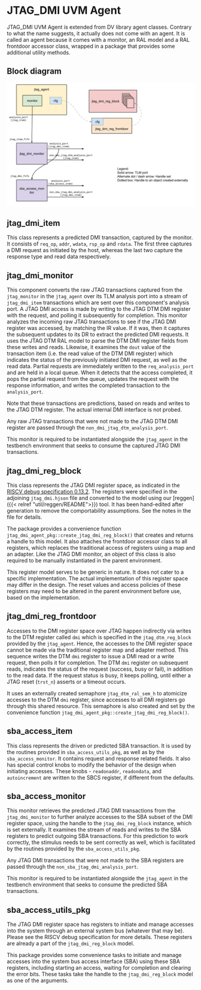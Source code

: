 # JTAG_DMI UVM Agent

JTAG_DMI UVM Agent is extended from DV library agent classes. Contrary to what
the name suggests, it actually does not come with an agent. It is called an
agent because it comes with a monitor, an RAL model and a RAL frontdoor
accessor class, wrapped in a package that provides some additional utility
methods.

## Block diagram

![jtag_dmi_agent](jtag_dmi_agent.svg)

## jtag_dmi_item

This class represents a predicted DMI transaction, captured by the monitor.
It consists of `req_op`, `addr`, `wdata`, `rsp_op` and `rdata`. The first three
captures a DMI request as initiated by the host, whereas the last two capture
the response type and read data respectively.

## jtag_dmi_monitor

This component converts the raw JTAG transactions captured from the
`jtag_monitor` in the `jtag_agent` over its TLM analysis port into a stream of
`jtag_dmi_item` transactions which are sent over this component's analysis
port. A JTAG DMI access is made by writing to the JTAG DTM DMI register with
the request, and polling it subsequently for completion. This monitor analyzes
the incoming raw JTAG transactions to see if the JTAG DMI register was
accessed, by matching the IR value. If it was, then it captures the subsequent
updates to its DR to extract the predicted DMI requests. It uses the JTAG DTM
RAL model to parse the DTM DMI register fields from these writes and reads.
Likewise, it examines the `dout` value of the transaction item (i.e. the read
value of the DTM DMI register) which indicates the status of the previously
initiated DMI request, as well as the read data. Partial requests are
immediately written to the `req_analysis_port` and are held in a local queue.
When it detects that the access completed, it pops the partial request from the
queue, updates the request with the response information, and writes the
completed transaction to the `analysis_port`.

Note that these transactions are predictions, based on reads and writes to the
JTAG DTM register. The actual internal DMI interface is not probed.

Any raw JTAG transactions that were not made to the JTAG DTM DMI register are
passed through the `non_dmi_jtag_dtm_analysis_port`.

This monitor is required to be instantiated alongside the `jtag_agent` in the
testbench environment that seeks to consume the captured JTAG DMI transactions.

## jtag_dmi_reg_block

This class represents the JTAG DMI register space, as indicated in the [RISCV
debug specification 0.13.2](https://github.com/riscv/riscv-debug-spec/raw/4e0bb0fc2d843473db2356623792c6b7603b94d4/riscv-debug-release.pdf).
The registers were specified in the adjoining `jtag_dmi.hjson` file and
converted to the model using our [reggen]({{< relref "util/reggen/README">}})
tool. It has been hand-edited after generation to remove the comportability
assumptions. See the notes in the file for details.

The package provides a convenience function
`jtag_dmi_agent_pkg::create_jtag_dmi_reg_block()` that creates and returns
a handle to this model. It also attaches the frontdoor accessor class to
all registers, which replaces the traditional access of registers using a
map and an adapter. Like the JTAG DMI monitor, an object of this class is
also required to be manually instantiated in the parent environment.

This register model serves to be generic in nature. It does not cater to
a specific implementation. The actual implementation of this register space may
differ in the design. The reset values and access policies of these registers
may need to be altered in the parent environment before use, based on the
implementation.

## jtag_dmi_reg_frontdoor

Accesses to the DMI register space over JTAG happen indirectly via writes
to the DTM register called `dmi` which is specified in the
`jtag_dtm_reg_block` provided by the `jtag_agent`. Hence, the accesses to the
DMI register space cannot be made via the traditional register map and adapter
method. This sequence writes the DTM `dmi` register to issue a DMI read or
a write request, then polls it for completion. The DTM `dmi` register
on subsequent reads, indicates the status of the request (success, busy or
fail), in addition to the read data. If the request status is busy, it keeps
polling, until either a JTAG reset (`trst_n`) asserts or a timeout occurs.

It uses an externally created semaphore `jtag_dtm_ral_sem_h` to atomicize
accesses to the DTM `dmi` register, since accesses to all DMI registers go
through this shared resource. This semaphore is also created and set by the
convenience function `jtag_dmi_agent_pkg::create_jtag_dmi_reg_block()`.

## sba_access_item

This class represents the driven or predicted SBA transaction. It is used by
the routines provided in `sba_access_utils_pkg`, as well as by the
`sba_access_monitor`. It contains request and response related fields. It also
has special control knobs to modify the behavior of the design when initiating
accesses. These knobs - `readonaddr`, `readondata`, and `autoincrement` are
written to the SBCS register, if different from the defaults.

## sba_access_monitor

This monitor retrieves the predicted JTAG DMI transactions from the
`jtag_dmi_monitor` to further analyze accesses to the SBA subset of the DMI
register space, using the handle to the `jtag_dmi_reg_block` instance, which is
set externally. It examines the stream of reads and writes to the SBA registers
to predict outgoing SBA transactions. For this prediction to work correctly,
the stimulus needs to be sent correctly as well, which is facilitated by the
routines provided by the `sba_access_utils_pkg`.

Any JTAG DMI transactions that were not made to the SBA registers are passed
through the `non_sba_jtag_dmi_analysis_port`.

This monitor is required to be instantiated alongside the `jtag_agent` in the
testbench environment that seeks to consume the predicted SBA transactions.

## sba_access_utils_pkg

The JTAG DMI register space has registers to initiate and manage accesses into
the system through an external system bus (whatever that may be). Please see the
RISCV debug specification for more details. These registers are already
a part of the `jtag_dmi_reg_block` model.

This package provides some convenience tasks to initiate and manage accesses
into the system bus access interface (SBA) using these SBA registers, including
starting an access, waiting for completion and clearing the error bits. These
tasks take the handle to the `jtag_dmi_reg_block` model as one of the
arguments.
